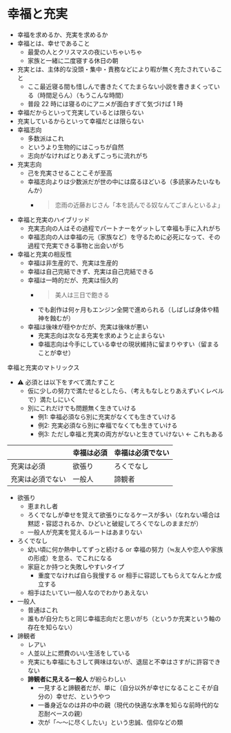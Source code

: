 # 幸福と充実
- 幸福を求めるか、充実を求めるか
- 幸福とは、幸せであること
  - 最愛の人とクリスマスの夜にいちゃいちゃ
  - 家族と一緒に二度寝する休日の朝
- 充実とは、主体的な没頭・集中・責務などにより暇が無く充たされていること
  - ここ最近寝る間も惜しんで書きたくてたまらない小説を書きまくっている（時間足らん）（もうこんな時間）
  - 普段 22 時には寝るのにアニメが面白すぎて気づけば 1 時
- 幸福だからといって充実しているとは限らない
- 充実しているからといって幸福だとは限らない
- 幸福志向
  - 多数派はこれ
  - というより生物的にはこっちが自然
  - 志向がなければとりあえずこっちに流れがち
- 充実志向
  - 己を充実させることこそが至高
  - 幸福志向よりは少数派だが世の中には腐るほどいる（多読家みたいなもんか）
    - > 恋雨の近藤おじさん「本を読んでる奴なんてごまんといるよ」
- 幸福と充実のハイブリッド
  - 充実志向の人はその過程でパートナーをゲットして幸福も手に入れがち
  - 幸福志向の人は幸福の元（家族など）を守るために必死になって、その過程で充実できる事物と出会いがち
- 幸福と充実の相反性
  - 幸福は非生産的で、充実は生産的
  - 幸福は自己完結できず、充実は自己完結できる
  - 幸福は一時的だが、充実は恒久的
    - > 美人は三日で飽きる
    - でも創作は何ヶ月もエンジン全開で進められる（しばしば身体や精神を蝕むが）
  - 幸福は後味が穏やかだが、充実は後味が悪い
    - 充実志向は次なる充実を求めようと止まらない
    - 幸福志向は今手にしている幸せの現状維持に留まりやすい（留まることが幸せ）

幸福と充実のマトリックス

- :warning: 必須とは以下をすべて満たすこと
  - 仮に少しの努力で満たせるとしたら、（考えもなしとりあえずいくレベルで）満たしにいく
  - 別にこれだけでも問題無く生きていける
    - 例1: 幸福必須なら別に充実がなくても生きていける
    - 例2: 充実必須なら別に幸福でなくても生きていける
    - 例3: ただし幸福と充実の両方がないと生きていけない ← これもある

|            | 幸福は必須 | 幸福は必須でない |
| ---------- | ------------ | ------------ |
| 充実は必須 | 欲張り | ろくでなし |
| 充実は必須でない | 一般人 | 諦観者 |

- 欲張り
  - 恵まれし者
  - ろくでなしが幸せを覚えて欲張りになるケースが多い（なれない場合は黙認・容認されるか、ひどいと破綻してろくでなしのままだが）
  - 一般人が充実を覚えるルートはあまりない
- ろくでなし
  - 幼い頃に何か熱中してずっと続ける or 幸福の努力（≒友人や恋人や家族の形成）を怠る、でこれになる
  - 家庭とか持つと失敗しやすいタイプ
    - 重度でなければ自ら我慢する or 相手に容認してもらえてなんとか成立する
  - 相手はたいてい一般人なのでわかりあえない
- 一般人
  - 普通はこれ
  - 誰もが自分たちと同じ幸福志向だと思いがち（というか充実という軸の存在を知らない）
- 諦観者
  - レアい
  - 人並以上に燃費のいい生活をしている
  - 充実にも幸福にもさして興味はないが、退屈と不幸はさすがに許容できない
  - **諦観者に見える一般人** が紛らわしい
    - 一見すると諦観者だが、単に（自分以外が幸せになることこそが自分の）幸せだ、というやつ
    - 一番身近なのは井の中の親（現代の快適な水準を知らな前時代的な忍耐ベースの親）
    - 次が「〜〜に尽くしたい」という忠誠、信仰などの類
